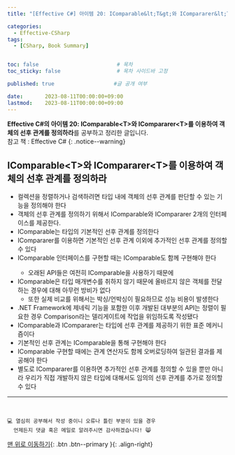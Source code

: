 ```yaml
---
title: "[Effective C#] 아이템 20: IComparable&lt;T&gt;와 ICompararer&lt;T&gt;를 이용하여 객체의 선후 관계를 정의하라"

categories:
  - Effective-CSharp
tags:
  - [CSharp, Book Summary]


toc: false                         # 목차
toc_sticky: false                  # 목차 사이드바 고정

published: true                   #글 공개 여부

date:       2023-08-11T00:00:00+09:00
lastmod:    2023-08-11T00:00:00+09:00
---
```


<!-- description : 25자에서 160자 사이 -->
**Effective C#의 아이템 20: IComparable&lt;T&gt;와 ICompararer&lt;T&gt;를 이용하여 객체의 선후 관계를 정의하라**를 공부하고 정리한 글입니다.<br>
참고 책 : Effective C#
{: .notice--warning}

## IComparable&lt;T&gt;와 ICompararer&lt;T&gt;를 이용하여 객체의 선후 관계를 정의하라

- 컬렉션을 정렬하거나 검색하려면 타입 내에 객체의 선후 관계를 판단할 수 있는 기능을 정의해야 한다
- 객체의 선후 관계를 정의하기 위해서 IComparable<T>와 ICompararer<T> 2개의 인터페이스를 제공한다.
- IComparable<T>는 타입의 기본적인 선후 관계를 정의한다
- ICompararer<T>를 이용하면 기본적인 선후 관계 이외에 추가적인 선후 관계를 정의할 수 있다
- IComparable 인터페이스<T>를 구현할 때는 IComparable도 함께 구현해야 한다
  - 오래된 API들은 여전히 IComparable을 사용하기 때문에
- IComparable은 타입 매개변수를 취하지 않기 때문에 올바르지 않은 객체를 전달하는 경우에 대해 아무런 방비가 없다
  - 또한 실제 비교를 위해서는 박싱/언박싱이 필요하므로 성능 비용이 발생한다
- .NET Framework에 제네릭 기능을 포함한 이후 개발된 대부분의 API는 정렬이 필요한 경우 Comparison<T>라는 델리게이트에 작업을 위임하도록 작성됐다
- IComparable과 ICompararer는 타입에 선후 관계를 제공하기 위한 표준 메커니즘이다
- 기본적인 선후 관계는 IComparable을 통해 구현해야 한다
- IComparable 구현할 때에는 관계 연산자도 함께 오버로딩하여 일관된 결과를 제공해야 한다
- 별도로 ICompararer를 이용하면 추가적인 선후 관계를 정의할 수 있을 뿐만 아니라 우리가 직접 개발하지 않은 타입에 대해서도 임의의 선후 관계를 추가로 정의할 수 있다

***
<br>

    💻 열심히 공부해서 작성 중이니 오류나 틀린 부분이 있을 경우 
      언제든지 댓글 혹은 메일로 알려주시면 감사하겠습니다! 😸


[맨 위로 이동하기](#){: .btn .btn--primary }{: .align-right}